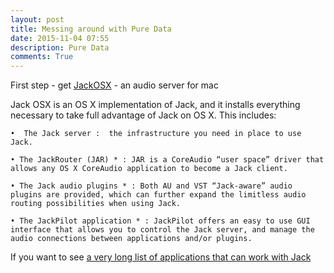 ```yaml
---
layout: post
title: Messing around with Pure Data
date: 2015-11-04 07:55 
description: Pure Data 
comments: True
---
```


First step - get [JackOSX](http://jackosx.com/) - an audio server for mac

Jack OSX is an OS X implementation of Jack, and it installs everything necessary to take full advantage of Jack on OS X.  This includes: 

	•  The Jack server :  the infrastructure you need in place to use Jack.

	• The JackRouter (JAR) * : JAR is a CoreAudio “user space” driver that allows any OS X CoreAudio application to become a Jack client.

	• The Jack audio plugins * : Both AU and VST “Jack-aware” audio plugins are provided, which can further expand the limitless audio routing possibilities when using Jack. 

	• The JackPilot application * : JackPilot offers an easy to use GUI interface that allows you to control the Jack server, and manage the audio connections between applications and/or plugins.

If you want to see [a very long list of applications that can work with Jack](http://jackaudio.org/applications/)